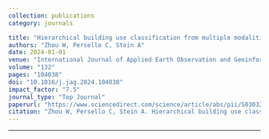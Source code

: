 ```yaml
---
collection: publications
category: journals

title: "Hierarchical building use classification from multiple modalities with a multi-label multimodal transformer network"
authors: "Zhou W, Persello C, Stein A"
date: 2024-01-01
venue: "International Journal of Applied Earth Observation and Geoinformation"
volume: "132"
pages: "104038"
doi: "10.1016/j.jag.2024.104038"
impact_factor: "7.5"
journal_type: "Top Journal"
paperurl: "https://www.sciencedirect.com/science/article/abs/pii/S0303243424000388"
citation: "Zhou W, Persello C, Stein A. Hierarchical building use classification from multiple modalities with a multi-label multimodal transformer network[J]. International Journal of Applied Earth Observation and Geoinformation, 2024, 132: 104038."
---
```

---
